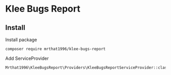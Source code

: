 # Klee Bugs Report

## Install

Install package

```shell
composer require mrthat1996/klee-bugs-report
```

Add ServiceProvider

```shell
Mrthat1996\KleeBugsReport\Providers\KleeBugsReportServiceProvider::class
```